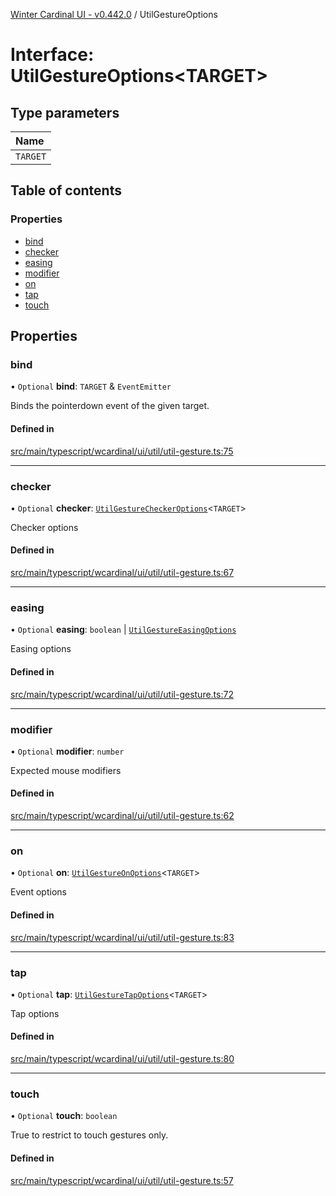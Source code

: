 [Winter Cardinal UI - v0.442.0](../index.md) / UtilGestureOptions

# Interface: UtilGestureOptions\<TARGET\>

## Type parameters

| Name |
| :------ |
| `TARGET` |

## Table of contents

### Properties

- [bind](UtilGestureOptions.md#bind)
- [checker](UtilGestureOptions.md#checker)
- [easing](UtilGestureOptions.md#easing)
- [modifier](UtilGestureOptions.md#modifier)
- [on](UtilGestureOptions.md#on)
- [tap](UtilGestureOptions.md#tap)
- [touch](UtilGestureOptions.md#touch)

## Properties

### bind

• `Optional` **bind**: `TARGET` & `EventEmitter`

Binds the pointerdown event of the given target.

#### Defined in

[src/main/typescript/wcardinal/ui/util/util-gesture.ts:75](https://github.com/winter-cardinal/winter-cardinal-ui/blob/v0.442.0/src/main/typescript/wcardinal/ui/util/util-gesture.ts#L75)

___

### checker

• `Optional` **checker**: [`UtilGestureCheckerOptions`](UtilGestureCheckerOptions.md)\<`TARGET`\>

Checker options

#### Defined in

[src/main/typescript/wcardinal/ui/util/util-gesture.ts:67](https://github.com/winter-cardinal/winter-cardinal-ui/blob/v0.442.0/src/main/typescript/wcardinal/ui/util/util-gesture.ts#L67)

___

### easing

• `Optional` **easing**: `boolean` \| [`UtilGestureEasingOptions`](UtilGestureEasingOptions.md)

Easing options

#### Defined in

[src/main/typescript/wcardinal/ui/util/util-gesture.ts:72](https://github.com/winter-cardinal/winter-cardinal-ui/blob/v0.442.0/src/main/typescript/wcardinal/ui/util/util-gesture.ts#L72)

___

### modifier

• `Optional` **modifier**: `number`

Expected mouse modifiers

#### Defined in

[src/main/typescript/wcardinal/ui/util/util-gesture.ts:62](https://github.com/winter-cardinal/winter-cardinal-ui/blob/v0.442.0/src/main/typescript/wcardinal/ui/util/util-gesture.ts#L62)

___

### on

• `Optional` **on**: [`UtilGestureOnOptions`](UtilGestureOnOptions.md)\<`TARGET`\>

Event options

#### Defined in

[src/main/typescript/wcardinal/ui/util/util-gesture.ts:83](https://github.com/winter-cardinal/winter-cardinal-ui/blob/v0.442.0/src/main/typescript/wcardinal/ui/util/util-gesture.ts#L83)

___

### tap

• `Optional` **tap**: [`UtilGestureTapOptions`](UtilGestureTapOptions.md)\<`TARGET`\>

Tap options

#### Defined in

[src/main/typescript/wcardinal/ui/util/util-gesture.ts:80](https://github.com/winter-cardinal/winter-cardinal-ui/blob/v0.442.0/src/main/typescript/wcardinal/ui/util/util-gesture.ts#L80)

___

### touch

• `Optional` **touch**: `boolean`

True to restrict to touch gestures only.

#### Defined in

[src/main/typescript/wcardinal/ui/util/util-gesture.ts:57](https://github.com/winter-cardinal/winter-cardinal-ui/blob/v0.442.0/src/main/typescript/wcardinal/ui/util/util-gesture.ts#L57)
